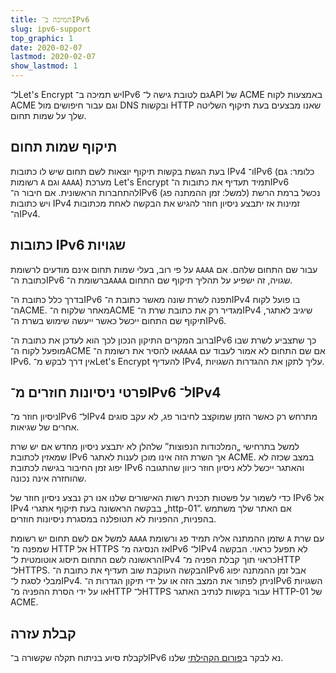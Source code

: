 ```yaml
---
title: תמיכה ב־IPv6
slug: ipv6-support
top_graphic: 1
date: 2020-02-07
lastmod: 2020-02-07
show_lastmod: 1
---
```



ל־Let's Encrypt יש תמיכה ב־IPv6 גם לטובת גישה ל־API של ACME באמצעות לקוח ACME וגם עבור חיפושים מול DNS ובקשות HTTP שאנו מבצעים בעת תיקוף השליטה שלך על שמות תחום.

## תיקוף שמות תחום

בעת הגשת בקשות תיקוף יוצאות לשם תחום שיש לו כתובות IPv4 ו־IPv6 (כלומר: גם רשומות `A` וגם `AAAA`) מערכת Let's Encrypt תמיד תעדיף את כתובות ה־IPv6 להתחברות הראשונית. אם חיבור ה־IPv6 נכשל ברמת הרשת (למשל: זמן ההמתנה פג) ויש כתובות IPv4 זמינות אז יתבצע ניסיון חוזר להגיש את הבקשה לאחת מכתובות ה־IPv4.

## כתובות IPv6 שגויות

על פי רוב, בעלי שמות תחום אינם מודעים לרשומת `AAAA` עבור שם התחום שלהם. אם כתובת ה־IPv6 ברשומת ה־`AAAA` שגויה, זה ישפיע על תהליך תיקוף שם התחום.

בדרך כלל כתובת ה־IPv6 תפנה לשרת שונה מאשר כתובת ה־IPv4 בו פועל לקוח ה־ACME. מאחר שלקוח ה־ACME מגדיר רק את כתובת שרת ה־IPv4 שיגיב לאתגר, תיקוף שם התחום ייכשל כאשר ייעשה שימוש בשרת ה־IPv6.

ברוב המקרים התיקון הנכון לכך הוא לעדכן את כתובת ה־IPv6 כך שתצביע לשרת שבו מופעל לקוח ה־ACME או להסיר את רשומת ה־`AAAA` אם שם התחום לא אמור לעבוד עם IPv6. אין דרך לבקש מ־Let's Encrypt להעדיף IPv4, עליך לתקן את ההגדרות השגויות.

## פרטי ניסיונות חוזרים מ־IPv6 ל־IPv4

ניסיון חוזר מ־IPv6 ל־IPv4 מתרחש רק כאשר הזמן שמוקצב לחיבור פג, לא עקב סוגים אחרים של שגיאות.

למשל בתרחישי „המלכודות הנפוצות” שלהלן לא יתבצע ניסיון מחדש אם יש שרת שמאזין לכתובת IPv6 אך השרת הזה אינו מוכן לענות לאתגר ACME. במצב שכזה לא יפוג זמן החיבור בגישה לכתובת IPv6 והאתגר ייכשל ללא ניסיון חוזר כיוון שהתגובה שהוחזרה אינה נכונה.

כדי לשמור על פשטות תכנית רשות האישורים שלנו אנו רק נבצע ניסיון חוזר של IPv6 אל IPv4 בבקשה הראשונה בעת תיקוף אתגרי „http-01”. אם האתר שלך משתמש בהפניות, ההפניות לא תטופלנה במסגרת ניסיונות חוזרים.

למשל אם לשם תחום יש רשומת `AAAA` שזמן ההמתנה אליה תמיד פג ורשומת `A` עם שרת שמפנה מ־ HTTP אל HTTPS אז הנסיגה מ־IPv6 ל־IPv4 לא תפעל כראוי. הבקשה הראשונה לשם התחום תיסוג אוטומטית ל־IPv4 כראוי תוך קבלת הפניה מ־HTTP ל־HTTPS. הבקשה העוקבת שוב תעדיף את כתובת ה־IPv6 אבל זמן ההמתנה יפוג מבלי לסגת ל־IPv4. ניתן לפתור את המצב הזה או על ידי תיקון הגדרות ה־IPv6 השגויות או על ידי הסרת ההפניה מ־HTTP ל־HTTPS עבור בקשות לנתיב האתגר HTTP-01 של ACME.

## קבלת עזרה

לקבלת סיוע בניתוח תקלה שקשורה ב־IPv6 נא לבקר ב[פורום הקהילתי](https://community.letsencrypt.org) שלנו.
